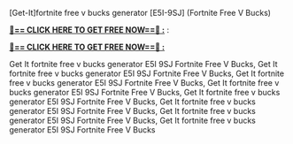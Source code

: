 [Get-It]fortnite free v bucks generator [E5I-9SJ] (Fortnite Free V Bucks)

**[🔴== CLICK HERE TO GET FREE NOW==🔴 :](https://oercommons.s3.amazonaws.com/media/courseware/relatedresource/file/all-zit.html)**
:

**[🔴== CLICK HERE TO GET FREE NOW==🔴 :](https://oercommons.s3.amazonaws.com/media/courseware/relatedresource/file/gift-zit.html)**

 Get It fortnite free v bucks generator E5I 9SJ Fortnite Free V Bucks, Get It fortnite free v bucks generator E5I 9SJ Fortnite Free V Bucks, Get It fortnite free v bucks generator E5I 9SJ Fortnite Free V Bucks, Get It fortnite free v bucks generator E5I 9SJ Fortnite Free V Bucks, Get It fortnite free v bucks generator E5I 9SJ Fortnite Free V Bucks, Get It fortnite free v bucks generator E5I 9SJ Fortnite Free V Bucks, Get It fortnite free v bucks generator E5I 9SJ Fortnite Free V Bucks, Get It fortnite free v bucks generator E5I 9SJ Fortnite Free V Bucks
